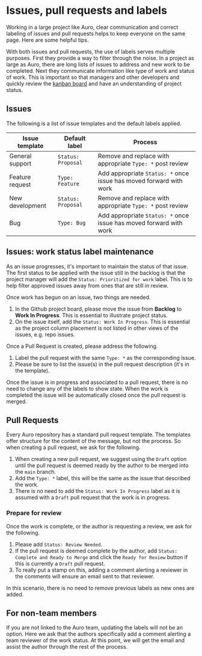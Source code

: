 # Issues, pull requests and labels

Working in a large project like Auro, clear communication and correct labeling of issues and pull requests helps to keep everyone on the same page. Here are some helpful tips.

With both issues and pull requests, the use of labels serves multiple purposes. First they provide a way to filter through the noise. In a project as large as Auro, there are long lists of issues to address and new work to be completed. Next they communicate information like type of work and status of work. This is important so that managers and other developers and quickly review the [kanban board]() and have an understanding of project status.

## Issues

The following is a list of issue templates and the default labels applied.

| Issue template | Default label | Process |
|---|---|---|
|General support|`Status: Proposal`|Remove and replace with appropriate `Type: *` post review|
|Feature request|`Type: Feature`|Add appropriate `Status: *` once issue has moved forward with work|
|New development|`Status: Proposal`|Remove and replace with appropriate `Type: *` post review|
|Bug|`Type: Bug`|Add appropriate `Status: *` once issue has moved forward with work|

## Issues: work status label maintenance

As an issue progresses, it's important to maintain the status of that issue. The first status to be applied with the issue still in the backlog is that the project manager will add the `Status: Prioritized for work` label. This is to help filter approved issues away from ones that are still in review.

Once work has begun on an issue, two things are needed.

1. In the Github project board, please move the issue from **Backlog** to **Work In Progress**. This is essential to illustrate project status.
1. On the issue itself, add the `Status: Work In Progress`. This is essential as the project column placement is not listed in other views of the issues, e.g. repo issues.

Once a Pull Request is created, please address the following.

1. Label the pull request with the same `Type: *` as the corresponding issue.
1. Please be sure to list the issue(s) in the pull request description (it's in the template).

Once the issue is in progress and associated to a pull request, there is no need to change any of the labels to show state. When the work is completed the issue will be automatically closed once the pull request is merged.

## Pull Requests

Every Auro repository has a standard pull request template. The templates offer structure for the content of the message, but not the process. So when creating a pull request, we ask for the following.

1. When creating a new pull request, we suggest using the `Draft` option until the pull request is deemed ready by the author to be merged into the `main` branch.
1. Add the `Type: *` label, this will be the same as the issue that described the work.
1. There is no need to add the `Status: Work In Progress` label as it is assumed with a `Draft` pull request that the work is in progress.

### Prepare for review

Once the work is complete, or the author is requesting a review, we ask for the following.

1. Please add `Status: Review Needed`.
1. If the pull request is deemed complete by the author, add `Status: Complete and Ready to Merge` and click the `Ready for Review` button if this is currently a `Draft` pull request.
1. To really put a stamp on this, adding a comment alerting a reviewer in the comments will ensure an email sent to that reviewer.

In this scenario, there is no need to remove previous labels as new ones are added.

## For non-team members

If you are not linked to the Auro team, updating the labels will not be an option. Here we ask that the authors specifically add a comment alerting a team reviewer of the work status. At this point, we will get the email and assist the author through the rest of the process.
